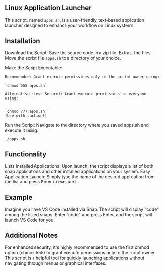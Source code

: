 ## Linux Application Launcher

This script, named `apps.sh`, is a user-friendly, text-based application launcher designed to enhance your workflow on Linux systems.

## Installation

Download the Script: Save the source code in a zip file. Extract the files.
Move the script file `apps.sh` to a directory of your choice.

Make the Script Executable:

    Recommended: Grant execute permissions only to the script owner using:

    `chmod 555 apps.sh`

    Alternative (Less Secure): Grant execute permissions to everyone using:


    `chmod 777 apps.sh `
    (Use with caution!)

Run the Script: Navigate to the directory where you saved apps.sh and execute it using:

`./apps.sh`
## Functionality

Lists Installed Applications: Upon launch, the script displays a list of both snap applications and other installed applications on your system.
Easy Application Launch: Simply type the name of the desired application from the list and press Enter to execute it.
## Example

Imagine you have VS Code installed via Snap. The script will display "code" among the listed snaps. Enter "code" and press Enter, and the script will launch VS Code for you.

## Additional Notes

For enhanced security, it's highly recommended to use the first chmod option (chmod 555) to grant execute permissions only to the script owner.
This script is a helpful tool for quickly launching applications without navigating through menus or graphical interfaces.
